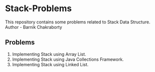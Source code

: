 # Stack-Problems
This repository contains some problems related to Stack Data Structure.
<br>
Author - Barnik Chakraborty
<br>
## Problems
1. Implementing Stack using Array List.
2. Implementing Stack using Java Collections Framework.
3. Implementing Stack using Linked List.
